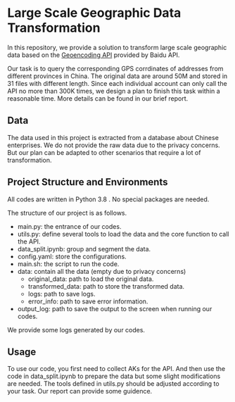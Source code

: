 # Large Scale Geographic Data Transformation

In this repository, we provide a solution to transform large scale geographic data based on the [Geoencoding API](https://lbsyun.baidu.com/index.php?title=webapi/guide/webservice-geocoding) provided by Baidu API. 

Our task is to query the  corresponding GPS corrdinates of addresses from different provinces in China. The original data are around 50M and stored in 31 files with different length. Since each individual account can only call the API no more than 300K times, we design a plan to finish this task within a reasonable time. More details can be found in our brief report.

## Data
The data used in this project is extracted from a database about Chinese enterprises. We do not provide the raw data due to the privacy concerns. But our plan can be adapted to other scenarios that require a lot of transformation.

## Project Structure and Environments

All codes are written in Python 3.8 . No special packages are needed.

The structure of our project is as follows.
- main.py: the entrance of our codes.
- utils.py: define several tools to load the data and the core function to call the API.
- data\_split.ipynb: group and segment the data.
- config.yaml: store the configurations.
- main.sh: the script to run the code.
- data: contain all the data (empty due to privacy concerns)
    - original\_data: path to load the original data.
    - transformed\_data: path to store the transformed data.
    - logs: path to save logs.
    - error\_info: path to save error information.
- output\_log: path to save the output to the screen when running our codes.

We provide some logs generated by our codes.

## Usage

To use our code, you first need to collect AKs for the API. And then use the code in data\_split.ipynb to prepare the data but some slight modifications are needed. The tools defined in utils.py should be adjusted according to your task. Our report can provide some guidence.